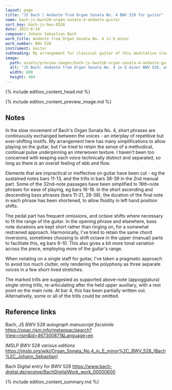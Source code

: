 ```yaml
---
layout: page
title: "JS Bach | Andante from Organ Sonata No. 4 BWV 528 for guitar"
name: bach-js-bwv528-organ-sonata-4-andante-guitar
sort_key: bach-js-bwv-0528
date: 2023-8-14
composer: Johann Sebastian Bach
work_title: Andante from Organ Sonata No. 4 in E minor
work_number: BWV 528
instrument: Guitar
subheading: My arrangement for classical guitar of this meditative slow movement.
image:
  path: assets/preview-images/bach-js-bwv528-organ-sonata-4-andante-guitar.png
  alt: "JS Bach: Andante from Organ Sonata No. 4 in E minor BWV 528, arranged for classical guitar."
  width: 800
  height: 404
---
```


{% include edition_content_head.md %}
<!--more-->
{% include edition_content_preview_image.md %}

## Notes

In the slow movement of Bach's Organ Sonata No. 4, short phrases are continuously exchanged between the voices - an interplay of repetitive but ever-shifting motifs. My arrangement here has many simplifications to allow playing on the guitar, but I've tried to retain the sense of a methodical, continual pulse underpinning an interwoven texture. I haven't been too concerned with keeping each voice technically distinct and separated, so long as there is an overall feeling of ebb and flow.

Elements that are impractical or ineffective on guitar have been cut - eg the sustained notes bars 11-13, and the trills in bars 38-39 in the 2nd manual part. Some of the 32nd-note passages have been simplified to 16th-note phrases for ease of playing, eg bars 16-18. In the short ascending and descending bass phrases (bars 11-21, 28-38), the duration of the final note in each phrase has been shortened, to allow fluidity in left hand position shifts.

The pedal part has frequent omissions, and octave shifts where necessary to fit the range of the guitar. In the opening phrase and elsewhere, bass note durations are kept short rather than ringing on, for a somewhat restrained approach. Harmonically, I've tried to retain the same chord inversions, sometimes choosing to shift octave in the upper (manual) parts to facilitate this, eg bars 9-10. This also gives a bit more tonal variation across the piece, employing more of the guitar's range.

When notating on a single staff for guitar, I've taken a pragmatic approach to avoid too much clutter, only rendering the polyphony as three separate voices in a few short-lived stretches.

The marked trills are suggested as supported above-note (appoggiatura) single-string trills, re-articulating after the held upper auxiliary, with a rest point on the main note. At bar 4, this has been partially written out. Alternatively, some or all of the trills could be omitted.



## Reference links

Bach, JS *BWV 528 autograph manuscript facsimile* <https://opac.rism.info/metaopac/search?View=rism&id=467300871&Language=en>


IMSLP *BWV 528 various editions* <https://imslp.org/wiki/Organ_Sonata_No.4_in_E_minor%2C_BWV_528_(Bach%2C_Johann_Sebastian)>

Bach Digital entry for BWV 528 <https://www.bach-digital.de/receive/BachDigitalWork_work_00000600>

{% include edition_content_summary.md %}
